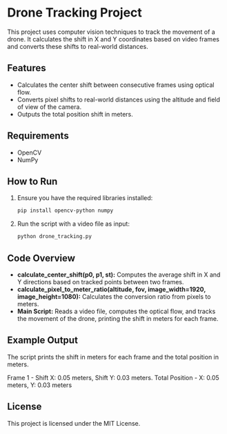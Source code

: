 # Drone Tracking Project

This project uses computer vision techniques to track the movement of a drone. It calculates the shift in X and Y coordinates based on video frames and converts these shifts to real-world distances.

## Features

- Calculates the center shift between consecutive frames using optical flow.
- Converts pixel shifts to real-world distances using the altitude and field of view of the camera.
- Outputs the total position shift in meters.

## Requirements

- OpenCV
- NumPy

## How to Run

1. Ensure you have the required libraries installed:
    ```bash
    pip install opencv-python numpy
    ```

2. Run the script with a video file as input:
    ```bash
    python drone_tracking.py
    ```

## Code Overview

- **calculate_center_shift(p0, p1, st):** Computes the average shift in X and Y directions based on tracked points between two frames.
- **calculate_pixel_to_meter_ratio(altitude, fov, image_width=1920, image_height=1080):** Calculates the conversion ratio from pixels to meters.
- **Main Script:** Reads a video file, computes the optical flow, and tracks the movement of the drone, printing the shift in meters for each frame.

## Example Output

The script prints the shift in meters for each frame and the total position in meters.

Frame 1 - Shift X: 0.05 meters, Shift Y: 0.03 meters. 
Total Position - X: 0.05 meters, Y: 0.03 meters

## License

This project is licensed under the MIT License.